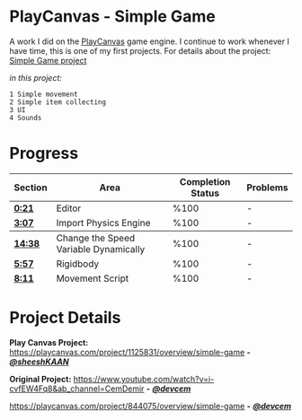 # PlayCanvas - Simple Game
A work I did on the [PlayCanvas](https://playcanvas.com/) game engine. I continue to work whenever I have time, this is one of my first projects. For details about the project: [Simple Game project](https://playcanvas.com/project/1125831/overview/simple-game)

_in this project:_
```
1 Simple movement
2 Simple item collecting
3 UI
4 Sounds
```
# Progress
<table border="0" width="100%">
    <thead>
        <tr>
            <th>Section</th>
            <th>Area</th>
            <th>Completion Status</th>
            <th>Problems</th>
        </tr>
    </thead>
    <tbody>
       <tr>
            <td> <b> <a href="https://www.youtube.com/watch?v=i-cvfEW4Fq8">0:21</a> </b> </td>
            <td> Editor </td>
            <td> %100 </td>
            <td> - </td>
        </tr>
        <tr>
            <td> <b> <a href="https://www.youtube.com/watch?v=i-cvfEW4Fq8">3:07</a> </b> </td>
            <td> Import Physics Engine </td>
            <td> %100 </td>
            <td> - </td>
</td>
        </tr>
    </tbody>
    <tfoot>
        <tr>
            <td> <b> <a href="https://www.youtube.com/watch?v=i-cvfEW4Fq8">5:57</a> </b> </td>
            <td> Rigidbody </td>
            <td> %100 </td>
            <td> - </td>
        </tr>
</td>
            <td> <b> <a href="https://www.youtube.com/watch?v=i-cvfEW4Fq8">8:11</a> </b> </td>
            <td> Movement Script </td>
            <td> %100 </td>
            <td> - </td>
        </tr>
    </thead>
    <tbody>
       <tr>
    </tfoot>
</td>
        </tr>
    </tbody>
    <tfoot>
        <tr>
            <td> <b> <a href="https://www.youtube.com/watch?v=i-cvfEW4Fq8">14:38</a> </b> </td>
            <td> Change the Speed Variable Dynamically </td>
            <td> %100 </td>
            <td> - </td>
        </tr>
</td>
</table>

# Project Details
**Play Canvas Project:** https://playcanvas.com/project/1125831/overview/simple-game **-** _**[@sheeshKAAN](https://github.com/sheeshKAAN)**_

**Original Project:** https://www.youtube.com/watch?v=i-cvfEW4Fq8&ab_channel=CemDemir **-** _**[@devcem](https://github.com/devcem)**_

https://playcanvas.com/project/844075/overview/simple-game **-** _**[@devcem](https://github.com/devcem)**_
